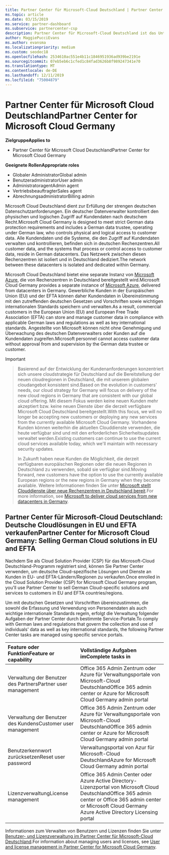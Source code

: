```yaml
---
title: Partner Center für Microsoft-Cloud Deutschland | Partner Center für Microsoft-Cloud Deutschland
ms.topic: article
ms.date: 03/15/2019
ms.service: partner-dashboard
ms.subservice: partnercenter-csp
description: Partner Center für Microsoft-Cloud Deutschland ist das Unternehmensportal für Microsoft-Partner, die Kunden die Microsoft-Cloudlösungen in EU und EFTA-Ländern anbieten möchten.
author: MaggiePucciEvans
ms.author: evansma
ms.localizationpriority: medium
ms.custom: seodec18
ms.openlocfilehash: 2534610ac551e4b11c1846951936ad939be2191e
ms.sourcegitcommit: 07eb5eb6c1cfed1c84fad3626b8f989247341e70
ms.translationtype: MT
ms.contentlocale: de-DE
ms.lasthandoff: 12/11/2019
ms.locfileid: "75004879"
---
```

# <a name="partner-center-for-microsoft-cloud-germany"></a><span data-ttu-id="bde72-103">Partner Center für Microsoft Cloud Deutschland</span><span class="sxs-lookup"><span data-stu-id="bde72-103">Partner Center for Microsoft Cloud Germany</span></span>

<span data-ttu-id="bde72-104">**Zielgruppe**</span><span class="sxs-lookup"><span data-stu-id="bde72-104">**Applies to**</span></span>

-  <span data-ttu-id="bde72-105">Partner Center für Microsoft Cloud Deutschland</span><span class="sxs-lookup"><span data-stu-id="bde72-105">Partner Center for Microsoft Cloud Germany</span></span>

<span data-ttu-id="bde72-106">**Geeignete Rollen**</span><span class="sxs-lookup"><span data-stu-id="bde72-106">**Appropriate roles**</span></span>
-   <span data-ttu-id="bde72-107">Globaler Administrator</span><span class="sxs-lookup"><span data-stu-id="bde72-107">Global admin</span></span>
-   <span data-ttu-id="bde72-108">Benutzeradministrator</span><span class="sxs-lookup"><span data-stu-id="bde72-108">User admin</span></span>
-   <span data-ttu-id="bde72-109">Administratoragent</span><span class="sxs-lookup"><span data-stu-id="bde72-109">Admin agent</span></span>
-   <span data-ttu-id="bde72-110">Vertriebsbeauftragter</span><span class="sxs-lookup"><span data-stu-id="bde72-110">Sales agent</span></span>
-   <span data-ttu-id="bde72-111">Abrechnungsadministrator</span><span class="sxs-lookup"><span data-stu-id="bde72-111">Billing admin</span></span>

<span data-ttu-id="bde72-112">Microsoft Cloud Deutschland dient zur Erfüllung der strengen deutschen Datenschutzanforderungen. Ein deutscher Datenverwalter kontrolliert den physischen und logischen Zugriff auf Kundendaten nach deutschem Recht.</span><span class="sxs-lookup"><span data-stu-id="bde72-112">Microsoft Cloud Germany is designed to meet strict German data protection requirements and includes a German data trustee, operating under German law, who controls physical and logical access to customer data.</span></span> <span data-ttu-id="bde72-113">Alle Kundendaten und die Systeme, die den Zugriff auf Kundendaten verwalten und kontrollieren, befinden sich in deutschen Rechenzentren.</span><span class="sxs-lookup"><span data-stu-id="bde72-113">All customer data, and the systems that process or control access to customer data, reside in German datacenters.</span></span> <span data-ttu-id="bde72-114">Das Netzwerk zwischen diesen Rechenzentren ist isoliert und in Deutschland dediziert.</span><span class="sxs-lookup"><span data-stu-id="bde72-114">The network between these datacenters is isolated and dedicated within Germany.</span></span>

<span data-ttu-id="bde72-115">Microsoft Cloud Deutschland bietet eine separate Instanz von [Microsoft Azure](https://go.microsoft.com/fwlink/?linkid=847992), die von Rechenzentren in Deutschland bereitgestellt wird.</span><span class="sxs-lookup"><span data-stu-id="bde72-115">Microsoft Cloud Germany provides a separate instance of [Microsoft Azure](https://go.microsoft.com/fwlink/?linkid=847992), delivered from datacenters in Germany.</span></span> <span data-ttu-id="bde72-116">Gewerbliche Kunden in der Europäischen Union (EU) und der EFTA können daher Kundendaten in Übereinstimmung mit den zutreffenden deutschen Gesetzen und Vorschriften sowie wichtigen internationalen Standards speichern und verwalten.</span><span class="sxs-lookup"><span data-stu-id="bde72-116">As a result, commercial customers in the European Union (EU) and European Free Trade Association (EFTA) can store and manage customer data in compliance with applicable German laws and regulations as well as key international standards.</span></span> <span data-ttu-id="bde72-117">Angestellte von Microsoft können nicht ohne Genehmigung und Überwachung des deutschen Datenverwalters oder Kunden auf die Kundendaten zugreifen.</span><span class="sxs-lookup"><span data-stu-id="bde72-117">Microsoft personnel cannot access customer data without approval from and supervision by the German data trustee or customer.</span></span>

> [!IMPORTANT]

> <span data-ttu-id="bde72-118">Basierend auf der Entwicklung der Kundenanforderungen konzentriert sich unsere cloudstrategie für Deutschland auf die Bereitstellung der neuen cloudregionen in Deutschland, die mit unserem globalen cloudangebot konsistent sind.</span><span class="sxs-lookup"><span data-stu-id="bde72-118">Based on the evolution in customers' needs, our cloud strategy for Germany will focus on delivery of the new cloud regions in Germany that are consistent with our global cloud offering.</span></span> <span data-ttu-id="bde72-119">Mit diesem Fokus werden keine neuen Kunden mehr akzeptiert bzw. keine neuen Dienste über die derzeit verfügbare Microsoft Cloud Deutschland bereitgestellt.</span><span class="sxs-lookup"><span data-stu-id="bde72-119">With this focus, we will no longer be accepting new customers or deploying any new services from the currently available Microsoft Cloud Germany.</span></span> <span data-ttu-id="bde72-120">Vorhandene Kunden können weiterhin die aktuellen Clouddienste verwenden, die heute verfügbar sind und mit den erforderlichen Sicherheitsupdates verwaltet werden.</span><span class="sxs-lookup"><span data-stu-id="bde72-120">Existing customers can continue to use the current cloud services available today, which we'll maintain with necessary security updates.</span></span> 
> 
> <span data-ttu-id="bde72-121">In Zukunft haben neue Kunden die Möglichkeit, die derzeit verfügbaren europäischen Regionen oder die neuen Regionen in Deutschland zu verwenden, sobald sie verfügbar sind.</span><span class="sxs-lookup"><span data-stu-id="bde72-121">Moving forward, new customers have the option to use the currently available European regions or the new regions in Germany when they become available.</span></span> <span data-ttu-id="bde72-122">Weitere Informationen finden Sie unter [Microsoft stellt Clouddienste über neue Rechenzentren in Deutschland bereit](https://news.microsoft.com/europe/2018/08/31/microsoft-to-deliver-cloud-services-from-new-datacentres-in-germany-in-2019-to-meet-evolving-customer-needs/).</span><span class="sxs-lookup"><span data-stu-id="bde72-122">For more information, see [Microsoft to deliver cloud services from new datacenters in Germany](https://news.microsoft.com/europe/2018/08/31/microsoft-to-deliver-cloud-services-from-new-datacentres-in-germany-in-2019-to-meet-evolving-customer-needs/).</span></span> 

## <a name="partner-center-for-microsoft-cloud-germany-selling-german-cloud-solutions-in-eu-and-efta"></a><span data-ttu-id="bde72-123">Partner Center für Microsoft-Cloud Deutschland: Deutsche Cloudlösungen in EU und EFTA verkaufen</span><span class="sxs-lookup"><span data-stu-id="bde72-123">Partner Center for Microsoft Cloud Germany: Selling German Cloud solutions in EU and EFTA</span></span>

<span data-ttu-id="bde72-124">Nachdem Sie als Cloud Solution Provider (CSP) für das Microsoft-Cloud Deutschland-Programm registriert sind, können Sie Partner Center verwenden, um deutsche Cloud-spezifische Lösungen und Dienste an Kunden in EU- und EFTA-Ländern/Regionen zu verkaufen.</span><span class="sxs-lookup"><span data-stu-id="bde72-124">Once enrolled in the Cloud Solution Provider (CSP) for Microsoft Cloud Germany program, you'll use Partner Center to sell German Cloud-specific solutions and services to customers in EU and EFTA countries/regions.</span></span> 

<span data-ttu-id="bde72-125">Um mit deutschen Gesetzen und Vorschriften übereinzustimmen, die sowohl die Erfassung und Verwendung von Personendaten als auch wichtige internationale Standards regeln, erfolgt die Verwaltung folgender Aufgaben der Partner Center durch bestimmte Service-Portale.</span><span class="sxs-lookup"><span data-stu-id="bde72-125">To comply with German laws and regulations that govern the collection and use of individuals' data as well as key international standards, the following Partner Center tasks are managed using specific service portals.</span></span> 

<span data-ttu-id="bde72-126">Feature oder Funktion</span><span class="sxs-lookup"><span data-stu-id="bde72-126">Feature or capability</span></span> | <span data-ttu-id="bde72-127">Vollständige Aufgaben im</span><span class="sxs-lookup"><span data-stu-id="bde72-127">Complete tasks in</span></span>
:--- | :---
<span data-ttu-id="bde72-128">Verwaltung der Benutzer des Partners</span><span class="sxs-lookup"><span data-stu-id="bde72-128">Partner user management</span></span> | <span data-ttu-id="bde72-129">Office 365 Admin Zentrum oder Azure für Verwaltungsportale von Microsoft-Cloud Deutschland</span><span class="sxs-lookup"><span data-stu-id="bde72-129">Office 365 admin center or Azure for Microsoft Cloud Germany admin portal</span></span>
<span data-ttu-id="bde72-130">Verwaltung der Benutzer des Kundens</span><span class="sxs-lookup"><span data-stu-id="bde72-130">Customer user management</span></span> | <span data-ttu-id="bde72-131">Office 365 Admin Zentrum oder Azure für Verwaltungsportale von Microsoft-Cloud Deutschland</span><span class="sxs-lookup"><span data-stu-id="bde72-131">Office 365 admin center or Azure for Microsoft Cloud Germany admin portal</span></span>
<span data-ttu-id="bde72-132">Benutzerkennwort zurücksetzen</span><span class="sxs-lookup"><span data-stu-id="bde72-132">Reset user password</span></span> | <span data-ttu-id="bde72-133">Verwaltungsportal von Azur für Microsoft-Cloud Deutschland</span><span class="sxs-lookup"><span data-stu-id="bde72-133">Azure for Microsoft Cloud Germany admin portal</span></span>
<span data-ttu-id="bde72-134">Lizenzverwaltung</span><span class="sxs-lookup"><span data-stu-id="bde72-134">License management</span></span> | <span data-ttu-id="bde72-135">Office 365 Admin Center oder Azure Active Directory-Lizenzportal von Microsoft Cloud Deutschland</span><span class="sxs-lookup"><span data-stu-id="bde72-135">Office 365 admin center or Office 365 admin center or Microsoft Cloud Germany Azure Active Directory Licensing portal</span></span>


<span data-ttu-id="bde72-136">Informationen zum Verwalten von Benutzern und Lizenzen finden Sie unter [Benutzer- und Lizenzverwaltung im Partner Center für Microsoft-Cloud Deutschland](user-management-in-partner-center-for-microsoft-cloud-germany.md).</span><span class="sxs-lookup"><span data-stu-id="bde72-136">For information about managing users and licenses, see [User and license management in Partner Center for Microsoft Cloud Germany](user-management-in-partner-center-for-microsoft-cloud-germany.md).</span></span>


